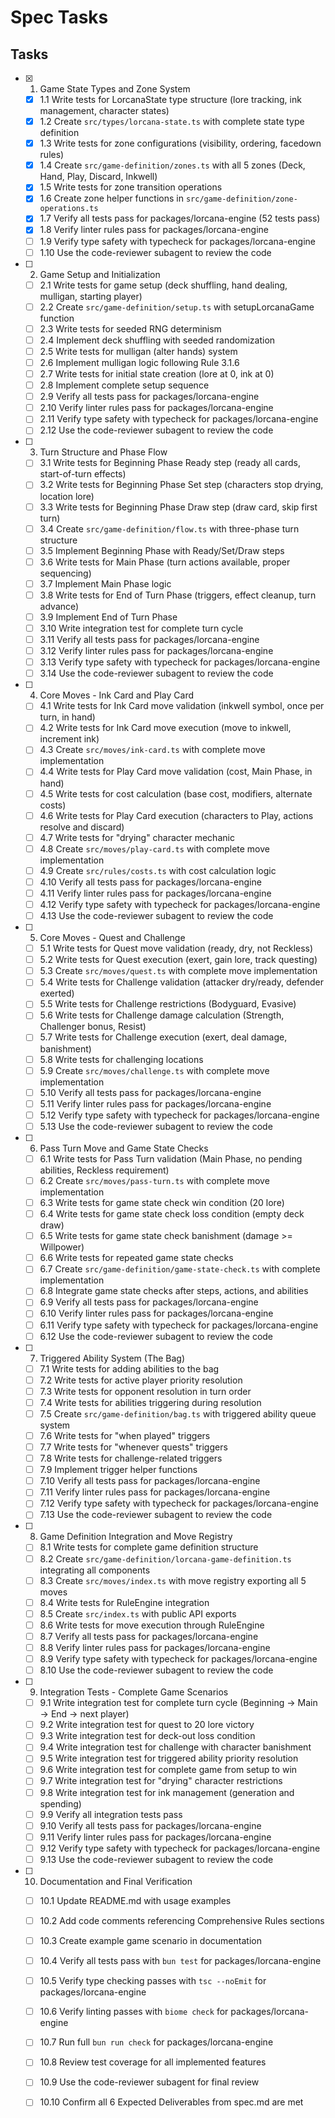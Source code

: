 # Spec Tasks

## Tasks

- [x] 1. Game State Types and Zone System
  - [x] 1.1 Write tests for LorcanaState type structure (lore tracking, ink management, character states)
  - [x] 1.2 Create `src/types/lorcana-state.ts` with complete state type definition
  - [x] 1.3 Write tests for zone configurations (visibility, ordering, facedown rules)
  - [x] 1.4 Create `src/game-definition/zones.ts` with all 5 zones (Deck, Hand, Play, Discard, Inkwell)
  - [x] 1.5 Write tests for zone transition operations
  - [x] 1.6 Create zone helper functions in `src/game-definition/zone-operations.ts`
  - [x] 1.7 Verify all tests pass for packages/lorcana-engine (52 tests pass)
  - [x] 1.8 Verify linter rules pass for packages/lorcana-engine
  - [ ] 1.9 Verify type safety with typecheck for packages/lorcana-engine
  - [ ] 1.10 Use the code-reviewer subagent to review the code

- [ ] 2. Game Setup and Initialization
  - [ ] 2.1 Write tests for game setup (deck shuffling, hand dealing, mulligan, starting player)
  - [ ] 2.2 Create `src/game-definition/setup.ts` with setupLorcanaGame function
  - [ ] 2.3 Write tests for seeded RNG determinism
  - [ ] 2.4 Implement deck shuffling with seeded randomization
  - [ ] 2.5 Write tests for mulligan (alter hands) system
  - [ ] 2.6 Implement mulligan logic following Rule 3.1.6
  - [ ] 2.7 Write tests for initial state creation (lore at 0, ink at 0)
  - [ ] 2.8 Implement complete setup sequence
  - [ ] 2.9 Verify all tests pass for packages/lorcana-engine
  - [ ] 2.10 Verify linter rules pass for packages/lorcana-engine
  - [ ] 2.11 Verify type safety with typecheck for packages/lorcana-engine
  - [ ] 2.12 Use the code-reviewer subagent to review the code

- [ ] 3. Turn Structure and Phase Flow
  - [ ] 3.1 Write tests for Beginning Phase Ready step (ready all cards, start-of-turn effects)
  - [ ] 3.2 Write tests for Beginning Phase Set step (characters stop drying, location lore)
  - [ ] 3.3 Write tests for Beginning Phase Draw step (draw card, skip first turn)
  - [ ] 3.4 Create `src/game-definition/flow.ts` with three-phase turn structure
  - [ ] 3.5 Implement Beginning Phase with Ready/Set/Draw steps
  - [ ] 3.6 Write tests for Main Phase (turn actions available, proper sequencing)
  - [ ] 3.7 Implement Main Phase logic
  - [ ] 3.8 Write tests for End of Turn Phase (triggers, effect cleanup, turn advance)
  - [ ] 3.9 Implement End of Turn Phase
  - [ ] 3.10 Write integration test for complete turn cycle
  - [ ] 3.11 Verify all tests pass for packages/lorcana-engine
  - [ ] 3.12 Verify linter rules pass for packages/lorcana-engine
  - [ ] 3.13 Verify type safety with typecheck for packages/lorcana-engine
  - [ ] 3.14 Use the code-reviewer subagent to review the code

- [ ] 4. Core Moves - Ink Card and Play Card
  - [ ] 4.1 Write tests for Ink Card move validation (inkwell symbol, once per turn, in hand)
  - [ ] 4.2 Write tests for Ink Card move execution (move to inkwell, increment ink)
  - [ ] 4.3 Create `src/moves/ink-card.ts` with complete move implementation
  - [ ] 4.4 Write tests for Play Card move validation (cost, Main Phase, in hand)
  - [ ] 4.5 Write tests for cost calculation (base cost, modifiers, alternate costs)
  - [ ] 4.6 Write tests for Play Card execution (characters to Play, actions resolve and discard)
  - [ ] 4.7 Write tests for "drying" character mechanic
  - [ ] 4.8 Create `src/moves/play-card.ts` with complete move implementation
  - [ ] 4.9 Create `src/rules/costs.ts` with cost calculation logic
  - [ ] 4.10 Verify all tests pass for packages/lorcana-engine
  - [ ] 4.11 Verify linter rules pass for packages/lorcana-engine
  - [ ] 4.12 Verify type safety with typecheck for packages/lorcana-engine
  - [ ] 4.13 Use the code-reviewer subagent to review the code

- [ ] 5. Core Moves - Quest and Challenge
  - [ ] 5.1 Write tests for Quest move validation (ready, dry, not Reckless)
  - [ ] 5.2 Write tests for Quest execution (exert, gain lore, track questing)
  - [ ] 5.3 Create `src/moves/quest.ts` with complete move implementation
  - [ ] 5.4 Write tests for Challenge validation (attacker dry/ready, defender exerted)
  - [ ] 5.5 Write tests for Challenge restrictions (Bodyguard, Evasive)
  - [ ] 5.6 Write tests for Challenge damage calculation (Strength, Challenger bonus, Resist)
  - [ ] 5.7 Write tests for Challenge execution (exert, deal damage, banishment)
  - [ ] 5.8 Write tests for challenging locations
  - [ ] 5.9 Create `src/moves/challenge.ts` with complete move implementation
  - [ ] 5.10 Verify all tests pass for packages/lorcana-engine
  - [ ] 5.11 Verify linter rules pass for packages/lorcana-engine
  - [ ] 5.12 Verify type safety with typecheck for packages/lorcana-engine
  - [ ] 5.13 Use the code-reviewer subagent to review the code

- [ ] 6. Pass Turn Move and Game State Checks
  - [ ] 6.1 Write tests for Pass Turn validation (Main Phase, no pending abilities, Reckless requirement)
  - [ ] 6.2 Create `src/moves/pass-turn.ts` with complete move implementation
  - [ ] 6.3 Write tests for game state check win condition (20 lore)
  - [ ] 6.4 Write tests for game state check loss condition (empty deck draw)
  - [ ] 6.5 Write tests for game state check banishment (damage >= Willpower)
  - [ ] 6.6 Write tests for repeated game state checks
  - [ ] 6.7 Create `src/game-definition/game-state-check.ts` with complete implementation
  - [ ] 6.8 Integrate game state checks after steps, actions, and abilities
  - [ ] 6.9 Verify all tests pass for packages/lorcana-engine
  - [ ] 6.10 Verify linter rules pass for packages/lorcana-engine
  - [ ] 6.11 Verify type safety with typecheck for packages/lorcana-engine
  - [ ] 6.12 Use the code-reviewer subagent to review the code

- [ ] 7. Triggered Ability System (The Bag)
  - [ ] 7.1 Write tests for adding abilities to the bag
  - [ ] 7.2 Write tests for active player priority resolution
  - [ ] 7.3 Write tests for opponent resolution in turn order
  - [ ] 7.4 Write tests for abilities triggering during resolution
  - [ ] 7.5 Create `src/game-definition/bag.ts` with triggered ability queue system
  - [ ] 7.6 Write tests for "when played" triggers
  - [ ] 7.7 Write tests for "whenever quests" triggers
  - [ ] 7.8 Write tests for challenge-related triggers
  - [ ] 7.9 Implement trigger helper functions
  - [ ] 7.10 Verify all tests pass for packages/lorcana-engine
  - [ ] 7.11 Verify linter rules pass for packages/lorcana-engine
  - [ ] 7.12 Verify type safety with typecheck for packages/lorcana-engine
  - [ ] 7.13 Use the code-reviewer subagent to review the code

- [ ] 8. Game Definition Integration and Move Registry
  - [ ] 8.1 Write tests for complete game definition structure
  - [ ] 8.2 Create `src/game-definition/lorcana-game-definition.ts` integrating all components
  - [ ] 8.3 Create `src/moves/index.ts` with move registry exporting all 5 moves
  - [ ] 8.4 Write tests for RuleEngine integration
  - [ ] 8.5 Create `src/index.ts` with public API exports
  - [ ] 8.6 Write tests for move execution through RuleEngine
  - [ ] 8.7 Verify all tests pass for packages/lorcana-engine
  - [ ] 8.8 Verify linter rules pass for packages/lorcana-engine
  - [ ] 8.9 Verify type safety with typecheck for packages/lorcana-engine
  - [ ] 8.10 Use the code-reviewer subagent to review the code

- [ ] 9. Integration Tests - Complete Game Scenarios
  - [ ] 9.1 Write integration test for complete turn cycle (Beginning → Main → End → next player)
  - [ ] 9.2 Write integration test for quest to 20 lore victory
  - [ ] 9.3 Write integration test for deck-out loss condition
  - [ ] 9.4 Write integration test for challenge with character banishment
  - [ ] 9.5 Write integration test for triggered ability priority resolution
  - [ ] 9.6 Write integration test for complete game from setup to win
  - [ ] 9.7 Write integration test for "drying" character restrictions
  - [ ] 9.8 Write integration test for ink management (generation and spending)
  - [ ] 9.9 Verify all integration tests pass
  - [ ] 9.10 Verify all tests pass for packages/lorcana-engine
  - [ ] 9.11 Verify linter rules pass for packages/lorcana-engine
  - [ ] 9.12 Verify type safety with typecheck for packages/lorcana-engine
  - [ ] 9.13 Use the code-reviewer subagent to review the code

- [ ] 10. Documentation and Final Verification
  - [ ] 10.1 Update README.md with usage examples
  - [ ] 10.2 Add code comments referencing Comprehensive Rules sections
  - [ ] 10.3 Create example game scenario in documentation
  - [ ] 10.4 Verify all tests pass with `bun test` for packages/lorcana-engine
  - [ ] 10.5 Verify type checking passes with `tsc --noEmit` for packages/lorcana-engine
  - [ ] 10.6 Verify linting passes with `biome check` for packages/lorcana-engine
  - [ ] 10.7 Run full `bun run check` for packages/lorcana-engine
  - [ ] 10.8 Review test coverage for all implemented features
  - [ ] 10.9 Use the code-reviewer subagent for final review
  - [ ] 10.10 Confirm all 6 Expected Deliverables from spec.md are met

